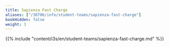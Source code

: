 ```yaml
---
title: Sapienza Fast Charge
aliases: ["/30786/info/student-teams/sapienza-fast-charge"]
bookHidden: false
weight: 3
---
```


{{% include "content/i3s/en/student-teams/sapienza-fast-charge.md" %}}